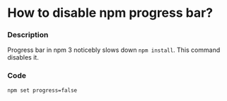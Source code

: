 # How to disable npm progress bar?

### Description
Progress bar in npm 3 noticebly slows down `npm install`. This command disables it.

### Code

```
npm set progress=false
```

